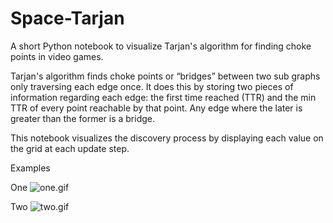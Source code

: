 # Space-Tarjan
A short Python notebook to visualize Tarjan's algorithm for finding choke points in video games. 

Tarjan's algorithm finds choke points or “bridges” between two sub graphs only traversing each edge once. It does this by storing two pieces of information regarding each edge: the first time reached (TTR) and the min TTR of every point reachable by that point. Any edge where the later is greater than the former is a bridge. 

This notebook visualizes the discovery process by displaying each value on the grid at each update step. 

Examples 

One 
![one.gif](Generation1.gif)

Two 
![two.gif](Generation1.gif) 
